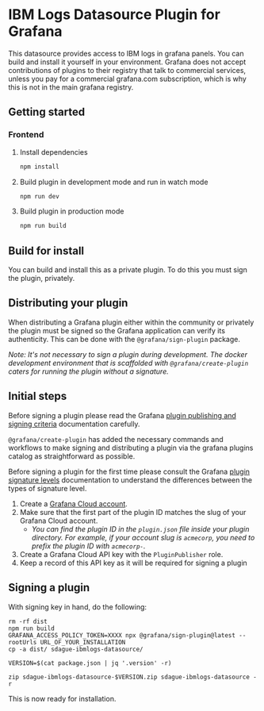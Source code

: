 # IBM Logs Datasource Plugin for Grafana

This datasource provides access to IBM logs in grafana panels. You can
build and install it yourself in your environment. Grafana does not
accept contributions of plugins to their registry that talk to
commercial services, unless you pay for a commercial grafana.com
subscription, which is why this is not in the main grafana registry.

## Getting started

### Frontend

1. Install dependencies

   ```bash
   npm install
   ```

2. Build plugin in development mode and run in watch mode

   ```bash
   npm run dev
   ```

3. Build plugin in production mode

   ```bash
   npm run build
   ```

## Build for install

You can build and install this as a private plugin. To do this you must sign the plugin, privately.

## Distributing your plugin

When distributing a Grafana plugin either within the community or privately the plugin must be signed so the Grafana application can verify its authenticity. This can be done with the `@grafana/sign-plugin` package.

_Note: It's not necessary to sign a plugin during development. The docker development environment that is scaffolded with `@grafana/create-plugin` caters for running the plugin without a signature._

## Initial steps

Before signing a plugin please read the Grafana [plugin publishing and signing criteria](https://grafana.com/docs/grafana/latest/developers/plugins/publishing-and-signing-criteria/) documentation carefully.

`@grafana/create-plugin` has added the necessary commands and workflows to make signing and distributing a plugin via the grafana plugins catalog as straightforward as possible.

Before signing a plugin for the first time please consult the Grafana [plugin signature levels](https://grafana.com/docs/grafana/latest/developers/plugins/sign-a-plugin/#plugin-signature-levels) documentation to understand the differences between the types of signature level.

1. Create a [Grafana Cloud account](https://grafana.com/signup).
2. Make sure that the first part of the plugin ID matches the slug of your Grafana Cloud account.
   - _You can find the plugin ID in the `plugin.json` file inside your plugin directory. For example, if your account slug is `acmecorp`, you need to prefix the plugin ID with `acmecorp-`._
3. Create a Grafana Cloud API key with the `PluginPublisher` role.
4. Keep a record of this API key as it will be required for signing a plugin

## Signing a plugin

With signing key in hand, do the following:

```
rm -rf dist
npm run build
GRAFANA_ACCESS_POLICY_TOKEN=XXXX npx @grafana/sign-plugin@latest --rootUrls URL_OF_YOUR_INSTALLATION
cp -a dist/ sdague-ibmlogs-datasource/

VERSION=$(cat package.json | jq '.version' -r)

zip sdague-ibmlogs-datasource-$VERSION.zip sdague-ibmlogs-datasource -r
```

This is now ready for installation.
